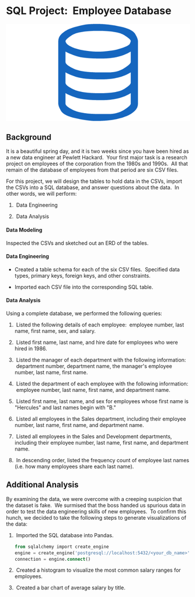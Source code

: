 # SQL Project: &nbsp;Employee Database

![sql.png](Images/sql.png)

## Background

It is a beautiful spring day, and it is two weeks since you have been hired as a new data engineer at Pewlett Hackard. &nbsp;Your first major task is a research project on employees of the corporation from the 1980s and 1990s. &nbsp;All that remain of the database of employees from that period are six CSV files.

For this project, we will design the tables to hold data in the CSVs, import the CSVs into a SQL database, and answer questions about the data. &nbsp;In other words, we will perform:

1. &nbsp;Data Engineering

2. &nbsp;Data Analysis

#### Data Modeling

Inspected the CSVs and sketched out an ERD of the tables.

#### Data Engineering

* Created a table schema for each of the six CSV files. &nbsp;Specified data types, primary keys, foreign keys, and other constraints.

* Imported each CSV file into the corresponding SQL table.

#### Data Analysis

Using a complete database, we performed the following queries:

1. &nbsp;Listed the following details of each employee: &nbsp;employee number, last name, first name, sex, and salary.

2. &nbsp;Listed first name, last name, and hire date for employees who were hired in 1986.

3. &nbsp;Listed the manager of each department with the following information: &nbsp;department number, department name, the manager's employee number, last name, first name.

4. &nbsp;Listed the department of each employee with the following information: &nbsp;employee number, last name, first name, and department name.

5. &nbsp;Listed first name, last name, and sex for employees whose first name is "Hercules" and last names begin with "B."

6. &nbsp;Listed all employees in the Sales department, including their employee number, last name, first name, and department name.

7. &nbsp;Listed all employees in the Sales and Development departments, including their employee number, last name, first name, and department name.

8. &nbsp;In descending order, listed the frequency count of employee last names (i.e. how many employees share each last name).

## Additional Analysis

By examining the data, we were overcome with a creeping suspicion that the dataset is fake. &nbsp;We surmised that the boss handed us spurious data in order to test the data engineering skills of new employees. &nbsp;To confirm this hunch, we decided to take the following steps to generate visualizations of the data:

1. &nbsp;Imported the SQL database into Pandas.

   ```sql
   from sqlalchemy import create_engine
   engine = create_engine('postgresql://localhost:5432/<your_db_name>')
   connection = engine.connect()
   ```

2. &nbsp;Created a histogram to visualize the most common salary ranges for employees.

3. &nbsp;Created a bar chart of average salary by title.